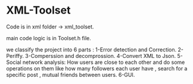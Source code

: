 # XML-Toolset

Code is in xml folder -> xml_toolset.

main code logic is in Toolset.h file.

we classify the project into 6 parts :
1-Error detection and Correction.
2-Periffy.
3-Comperssion and decomprossion.
4-Convert XML to Json.
5-Social network analysis: How users are close to each other and do some operations on them like how many followers each user have , search for a specific post , mutual friends between users.
6-GUI.
